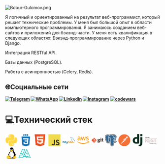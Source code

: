 ![Bobur-Gulomov.png](https://i.postimg.cc/hPKsFX1H/Bobur-Gulomov.png)


 Я логичный и ориентированный на результат веб-программист, который решает технические проблемы.
У меня был большой опыт в области компьютерного программирования.
Я занимаюсь созданием веб-сайтов и приложений для бэкэнд-части. У меня есть квалификация в следующих областях:
Бэкэнд-программирование через Python и Django.

Интеграция RESTful API.

Базы данных (PostgreSQL).

Работа с асинхронностью (Celery, Redis).
<b>
## 🌐Социальные сети
[![Telegram](https://img.shields.io/badge/Telegram-%232CA5E0.svg?logo=Telegram&logoColor=white)](https://t.me/Shax_brend1)
[![WhatsApp](https://img.shields.io/badge/WhatsApp-%2325D366.svg?logo=WhatsApp&logoColor=white)](https://wa.me/+79850402529)
[![LinkedIn](https://img.shields.io/badge/LinkedIn-%230077B5.svg?logo=LinkedIn&logoColor=white)](https://linkedin.com/in/bobur2828)
[![Instagram](https://img.shields.io/badge/Instagram-%23E4405F.svg?logo=Instagram&logoColor=white)](https://instagram.com/shax_dev)
[![codewars](https://www.codewars.com/users/Bobur2828/badges/small)](https://www.codewars.com/users/Bobur2828)  

# 💻Технический стек
<div>
  <img src="https://github.com/devicons/devicon/blob/master/icons/python/python-plain.svg" title="Python" alt="Java" width="40" height="40"/>&nbsp;
  <img src="https://github.com/devicons/devicon/blob/master/icons/css3/css3-plain-wordmark.svg"  title="CSS3" alt="CSS" width="40" height="40"/>&nbsp;
  <img src="https://github.com/devicons/devicon/blob/master/icons/html5/html5-original.svg" title="HTML5" alt="HTML" width="40" height="40"/>&nbsp;
  <img src="https://github.com/devicons/devicon/blob/master/icons/javascript/javascript-original.svg" title="JavaScript" alt="JavaScript" width="40" height="40"/>&nbsp;
  <img src="https://github.com/devicons/devicon/blob/master/icons/mysql/mysql-original-wordmark.svg" title="MySQL"  alt="MySQL" width="40" height="40"/>&nbsp;
  <img src="https://github.com/devicons/devicon/blob/master/icons/amazonwebservices/amazonwebservices-plain-wordmark.svg" title="AWS" alt="AWS" width="40" height="40"/>&nbsp;
  <img src="https://github.com/devicons/devicon/blob/master/icons/git/git-original-wordmark.svg" title="Git" **alt="Git" width="40" height="40"/>
  <img src="https://github.com/devicons/devicon/blob/master/icons/postgresql/postgresql-original.svg" title="Git" **alt="PostgreSQL" width="40" height="40"/>
  <img src="https://github.com/devicons/devicon/blob/master/icons/postman/postman-plain.svg" title="POSTMAN" **alt="Git" width="40" height="40"/>
  <img src="https://github.com/devicons/devicon/blob/master/icons/django/django-plain.svg" title="DJANGO" **alt="Git" width="40" height="40"/>
  <img src="https://github.com/devicons/devicon/blob/master/icons/djangorest/djangorest-original.svg" title="DJANGOREST" **alt="Git" width="40" height="40"/>
  <img src="https://github.com/devicons/devicon/blob/master/icons/linux/linux-original.svg" title="Git" **alt="LINUX" width="40" height="40"/>
  <img src="https://github.com/devicons/devicon/blob/master/icons/thealgorithms/thealgorithms-plain.svg" title="ALGORITHMS" **alt="Git" width="40" height="40"/>
 
  
  
  
 

</div>


